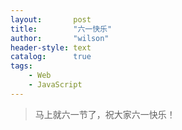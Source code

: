 ```yaml
---
layout:       post
title:        "六一快乐"
author:       "wilson"
header-style: text
catalog:      true
tags:
    - Web
    - JavaScript
---
```


> 马上就六一节了，祝大家六一快乐！

